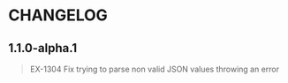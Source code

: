 # CHANGELOG

## 1.1.0-alpha.1

> EX-1304 Fix trying to parse non valid JSON values throwing an error
